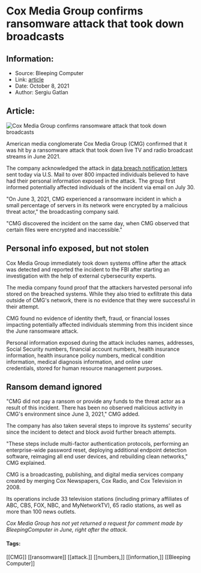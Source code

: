 # Cox Media Group confirms ransomware attack that took down broadcasts
### 

## Information:
+ Source: Bleeping Computer
+ Link: [article](https://www.bleepingcomputer.com/news/security/cox-media-group-confirms-ransomware-attack-that-took-down-broadcasts/)
+ Date: October 8, 2021
+ Author: Sergiu Gatlan


## Article:
![Cox Media Group confirms ransomware attack that took down broadcasts](https://www.bleepstatic.com/content/hl-images/2021/10/08/Cox_Media_Group__headpic.jpg)


American media conglomerate Cox Media Group (CMG) confirmed that it was hit by a ransomware attack that took down live TV and radio broadcast streams in June 2021.


The company acknowledged the attack in [data breach notification letters](https://www.documentcloud.org/documents/21081005-cox-media-group-data-breach-notification-bc-june-ransomware-attack) sent today via U.S. Mail to over 800 impacted individuals believed to have had their personal information exposed in the attack. The group first informed potentially affected individuals of the incident via email on July 30.


"On June 3, 2021, CMG experienced a ransomware incident in which a small percentage of servers in its network were encrypted by a malicious threat actor," the broadcasting company said.


"CMG discovered the incident on the same day, when CMG observed that certain files were encrypted and inaccessible."


Personal info exposed, but not stolen
-------------------------------------


Cox Media Group immediately took down systems offline after the attack was detected and reported the incident to the FBI after starting an investigation with the help of external cybersecurity experts.


The media company found proof that the attackers harvested personal info stored on the breached systems. While they also tried to exfiltrate this data outside of CMG's network, there is no evidence that they were successful in their attempt.


CMG found no evidence of identity theft, fraud, or financial losses impacting potentially affected individuals stemming from this incident since the June ransomware attack.


Personal information exposed during the attack includes names, addresses, Social Security numbers, financial account numbers, health insurance information, health insurance policy numbers, medical condition information, medical diagnosis information, and online user credentials, stored for human resource management purposes.


Ransom demand ignored
---------------------


"CMG did not pay a ransom or provide any funds to the threat actor as a result of this incident. There has been no observed malicious activity in CMG's environment since June 3, 2021," CMG added.


The company has also taken several steps to improve its systems' security since the incident to detect and block avoid further breach attempts.


"These steps include multi-factor authentication protocols, performing an enterprise-wide password reset, deploying additional endpoint detection software, reimaging all end user devices, and rebuilding clean networks," CMG explained.


CMG is a broadcasting, publishing, and digital media services company created by merging Cox Newspapers, Cox Radio, and Cox Television in 2008.


Its operations include 33 television stations (including primary affiliates of ABC, CBS, FOX, NBC, and MyNetworkTV), 65 radio stations, as well as more than 100 news outlets.


*Cox Media Group has not yet returned a request for comment made by BleepingComputer in June, right after the attack.*




#### Tags:
[[CMG]] [[ransomware]] [[attack.]] [[numbers,]] [[information,]] [[Bleeping Computer]]

